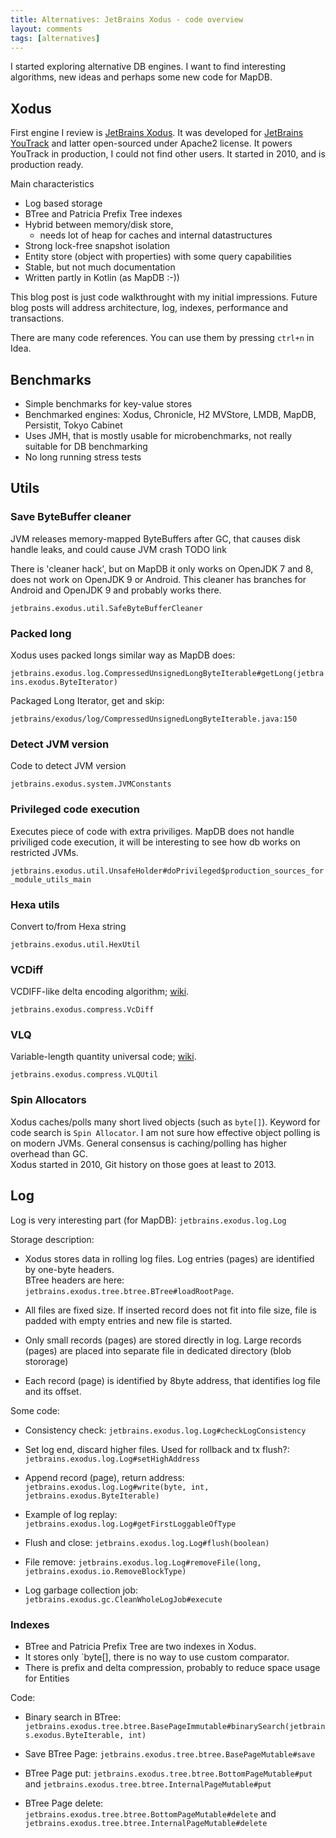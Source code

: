 ```yaml
---
title: Alternatives: JetBrains Xodus - code overview
layout: comments
tags: [alternatives]
--- 
```


I started exploring alternative DB engines. 
I want to find interesting algorithms, new ideas and perhaps some new code for MapDB. 


## Xodus

First engine I review is [JetBrains Xodus](https://github.com/JetBrains/xodus/wiki). 
It was developed for [JetBrains YouTrack](http://youtrack.jetbrains.com/) and latter open-sourced under Apache2 license. 
It powers YouTrack in production, I could not find other users. It started in 2010, and is production ready.

Main characteristics

- Log based storage
- BTree and Patricia Prefix Tree indexes
- Hybrid between memory/disk store, 
  - needs lot of heap for caches and internal datastructures
- Strong lock-free snapshot isolation
- Entity store (object with properties) with some query capabilities
- Stable, but not much documentation
- Written partly in Kotlin (as MapDB :-))


This blog post is just code walkthrought with my initial impressions. 
Future blog posts will address architecture, log, indexes, performance and transactions.  

There are many code references. You can use them by pressing `ctrl+n` in Idea.

## Benchmarks

- Simple benchmarks for key-value stores
- Benchmarked engines:  Xodus, Chronicle, H2 MVStore, LMDB, MapDB, Persistit, Tokyo Cabinet 
- Uses JMH, that is mostly usable for microbenchmarks, not really suitable for DB benchmarking
- No long running stress tests

## Utils


### Save ByteBuffer cleaner
JVM releases memory-mapped ByteBuffers after GC, that causes disk handle leaks, and could cause JVM crash
TODO link

There is 'cleaner hack', but on MapDB it only works on OpenJDK 7 and 8, does not work on OpenJDK 9 or Android.
This cleaner has branches for Android and OpenJDK 9 and probably works there.

`jetbrains.exodus.util.SafeByteBufferCleaner`


### Packed long

Xodus uses packed longs similar way as MapDB does: 

`jetbrains.exodus.log.CompressedUnsignedLongByteIterable#getLong(jetbrains.exodus.ByteIterator)`

Packaged Long Iterator, get and skip:

`jetbrains/exodus/log/CompressedUnsignedLongByteIterable.java:150`


### Detect JVM version
Code to detect JVM version

`jetbrains.exodus.system.JVMConstants`

### Privileged code execution

Executes piece of code with extra priviliges. 
MapDB does not handle priviliged code execution, it will be interesting to see how db works on restricted JVMs.

`jetbrains.exodus.util.UnsafeHolder#doPrivileged$production_sources_for_module_utils_main`


### Hexa utils
Convert to/from Hexa string

`jetbrains.exodus.util.HexUtil`


### VCDiff 
VCDIFF-like delta encoding algorithm; [wiki](http://en.wikipedia.org/wiki/VCDIFF).

`jetbrains.exodus.compress.VcDiff`

### VLQ
Variable-length quantity universal code; [wiki](http://en.wikipedia.org/wiki/VLQ).

`jetbrains.exodus.compress.VLQUtil`

### Spin Allocators

Xodus caches/polls many short lived objects (such as `byte[]`). 
Keyword for code search is `Spin Allocator`. 
I am not sure how effective object polling is on modern JVMs. 
General consensus is caching/polling has higher overhead than GC.  
Xodus started in 2010, Git history on those goes at least to 2013. 

## Log

Log is very interesting part (for MapDB): 
`jetbrains.exodus.log.Log`

Storage description: 

- Xodus stores data in rolling log files. Log entries (pages) are identified by one-byte headers.  
BTree headers are here: `jetbrains.exodus.tree.btree.BTree#loadRootPage`. 

- All files are fixed size. If inserted record does not fit into file size, file is padded with empty entries
and new file is started. 

- Only small records (pages) are stored directly in log. 
Large records (pages) are placed into separate file in dedicated directory (blob stororage)

- Each record (page) is identified by 8byte address, that identifies log file and its offset.

Some code:

- Consistency check: `jetbrains.exodus.log.Log#checkLogConsistency`

- Set log end, discard higher files. Used for rollback and tx flush?: `jetbrains.exodus.log.Log#setHighAddress` 

- Append record (page), return address: `jetbrains.exodus.log.Log#write(byte, int, jetbrains.exodus.ByteIterable)` 

- Example of log replay: `jetbrains.exodus.log.Log#getFirstLoggableOfType`

- Flush and close: `jetbrains.exodus.log.Log#flush(boolean)`

- File remove: `jetbrains.exodus.log.Log#removeFile(long, jetbrains.exodus.io.RemoveBlockType)`

- Log garbage collection job: `jetbrains.exodus.gc.CleanWholeLogJob#execute`

### Indexes

- BTree and Patricia Prefix Tree are two indexes in Xodus. 
- It stores only `byte[], there is no way to use custom comparator.
- There is prefix and delta compression, probably to reduce space usage for Entities

Code:

- Binary search in BTree: `jetbrains.exodus.tree.btree.BasePageImmutable#binarySearch(jetbrains.exodus.ByteIterable, int)`

- Save BTree Page: `jetbrains.exodus.tree.btree.BasePageMutable#save`

- BTree Page put: `jetbrains.exodus.tree.btree.BottomPageMutable#put` and `jetbrains.exodus.tree.btree.InternalPageMutable#put`

- BTree Page delete: `jetbrains.exodus.tree.btree.BottomPageMutable#delete` and `jetbrains.exodus.tree.btree.InternalPageMutable#delete`